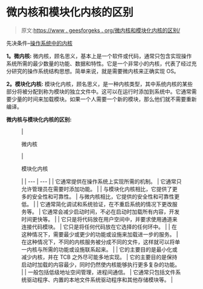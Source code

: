 # 微内核和模块化内核的区别

> 原文:[https://www . geesforgeks . org/微内核和模块化内核的区别/](https://www.geeksforgeeks.org/difference-between-micro-kernel-and-modular-kernel/)

先决条件–[操作系统中的内核](https://www.geeksforgeeks.org/kernel-in-operating-system/)

**1。微内核:**
微内核，顾名思义，基本上是一个软件或代码，通常只包含实现操作系统所需的最少数量的功能、数据和特性。它是一个非常小的内核，代表了经过充分研究的操作系统结构思想。简单来说，就是需要微内核来正确实现 OS。

**2。模块化内核:**
模块化内核，顾名思义，是一种内核类型，其中系统内核的某些部分将被分配到称为模块的独立文件中。这可以在运行时添加到系统中。它通常需要少量的时间来加载模块。如果一个人需要一个新的模块，那么他们就不需要重新编译。

**微内核与模块化内核的区别:**

<figure class="table">

| 

微内核

 | 

模块化内核

 |
| --- | --- |
| 它通常提供在操作系统上实现所需的机制。 | 它通常只允许管理员在需要时添加功能。 |
| 与模块化内核相比，它提供了更多的安全性和可靠性。 | 与微内核相比，它提供的安全性和可靠性更低。 |
| 它通常简化调试和系统验证，在不重启系统的情况下更改服务等。 | 它通常会减少启动时间，不必在启动时加载所有内容，开发时间更快等。 |
| 它只是将代码放在用户空间中，并要求使用通道来连接代码模块。 | 它只是将任何代码放在它选择的任何环中。 |
| 在这种情况下，需要最少或更少的功能或设施来加载进一步的服务。 | 在这种情况下，不同的内核服务被分成不同的文件，这样就可以将单一内核与所需的功能或设施联系起来。 |
| 它的主要目的是最小化或减少内核，并在 TCB 之外尽可能多地实现。 | 它的主要目的是保持启动时加载的内容最少，同时仍然使内核能够执行更多复杂的功能。 |
| 一般包括低级地址空间管理，进程间通信。 | 它通常只包括文件系统驱动程序、内置的本地文件系统驱动程序和其他存储模块等。 |

</figure>